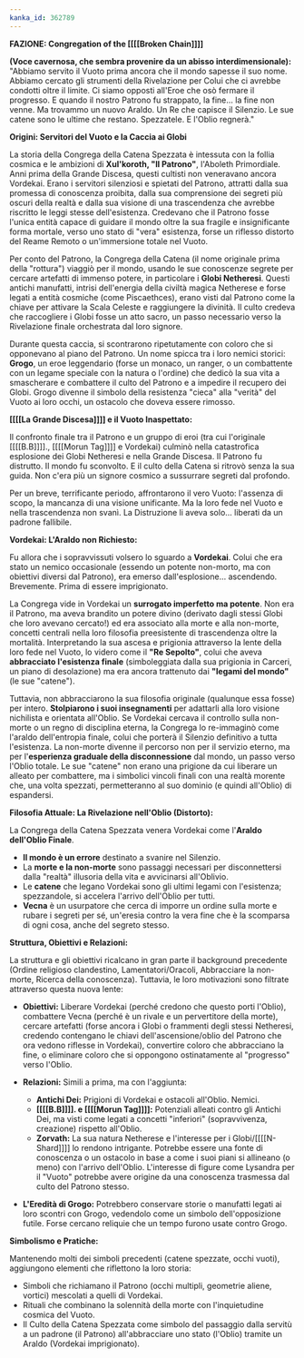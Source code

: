 ```yaml
---
kanka_id: 362789
---
```


**FAZIONE: Congregation of the [[[[Broken Chain]]]]**

**(Voce cavernosa, che sembra provenire da un abisso interdimensionale):**  
"Abbiamo
servito il Vuoto prima ancora che il mondo sapesse il suo nome. Abbiamo
cercato gli strumenti della Rivelazione per Colui che ci avrebbe
condotti oltre il limite. Ci siamo opposti all'Eroe che osò fermare il
progresso. E quando il nostro Patrono fu strappato, la fine... la fine
non venne. Ma trovammo un nuovo Araldo. Un Re che capisce il Silenzio.
Le sue catene sono le ultime che restano. Spezzatele. E l'Oblio
regnerà."

**Origini: Servitori del Vuoto e la Caccia ai Globi**

La storia della Congrega della Catena Spezzata è intessuta con la follia cosmica e le ambizioni di **Xul'koroth, "Il Patrono"**,
l'Aboleth Primordiale. Anni prima della Grande Discesa, questi cultisti
non veneravano ancora Vordekai. Erano i servitori silenziosi e spietati
del Patrono, attratti dalla sua promessa di conoscenza proibita, dalla
sua comprensione dei segreti più oscuri della realtà e dalla sua visione
di una trascendenza che avrebbe riscritto le leggi stesse
dell'esistenza. Credevano che il Patrono fosse l'unica entità capace di
guidare il mondo oltre la sua fragile e insignificante forma mortale,
verso uno stato di "vera" esistenza, forse un riflesso distorto del
Reame Remoto o un'immersione totale nel Vuoto.

Per
conto del Patrono, la Congrega della Catena (il nome originale prima
della "rottura") viaggiò per il mondo, usando le sue conoscenze segrete
per cercare artefatti di immenso potere, in particolare i **Globi Netheresi**.
Questi antichi manufatti, intrisi dell'energia della civiltà magica
Netherese e forse legati a entità cosmiche (come Piscaethces), erano
visti dal Patrono come la chiave per attivare la Scala Celeste e
raggiungere la divinità. Il culto credeva che raccogliere i Globi fosse
un atto sacro, un passo necessario verso la Rivelazione finale
orchestrata dal loro signore.

Durante
questa caccia, si scontrarono ripetutamente con coloro che si
opponevano al piano del Patrono. Un nome spicca tra i loro nemici
storici: **Grogo**,
un eroe leggendario (forse un monaco, un ranger, o un combattente con
un legame speciale con la natura o l'ordine) che dedicò la sua vita a
smascherare e combattere il culto del Patrono e a impedire il recupero
dei Globi. Grogo divenne il simbolo della resistenza "cieca" alla
"verità" del Vuoto ai loro occhi, un ostacolo che doveva essere rimosso.

**[[[[La Grande Discesa]]]] e il Vuoto Inaspettato:**

Il
confronto finale tra il Patrono e un gruppo di eroi (tra cui
l'originale [[[[B.B]]]]., [[[[Morun Tag]]]] e Vordekai) culminò nella catastrofica
esplosione dei Globi Netheresi e nella Grande Discesa. Il Patrono fu
distrutto. Il mondo fu sconvolto. E il culto della Catena si ritrovò
senza la sua guida. Non c'era più un signore cosmico a sussurrare
segreti dal profondo.

Per
un breve, terrificante periodo, affrontarono il vero Vuoto: l'assenza
di scopo, la mancanza di una visione unificante. Ma la loro fede nel
Vuoto e nella trascendenza non svanì. La Distruzione li aveva solo...
liberati da un padrone fallibile.

**Vordekai: L'Araldo non Richiesto:**

Fu allora che i sopravvissuti volsero lo sguardo a **Vordekai**.
Colui che era stato un nemico occasionale (essendo un potente
non-morto, ma con obiettivi diversi dal Patrono), era emerso
dall'esplosione... ascendendo. Brevemente. Prima di essere imprigionato.

La Congrega vide in Vordekai un **surrogato imperfetto ma potente**.
Non era il Patrono, ma aveva brandito un potere divino (derivato dagli
stessi Globi che loro avevano cercato!) ed era associato alla morte e
alla non-morte, concetti centrali nella loro filosofia preesistente di
trascendenza oltre la mortalità. Interpretando la sua ascesa e prigionia
attraverso la lente della loro fede nel Vuoto, lo videro come il **"Re Sepolto"**, colui che aveva **abbracciato l'esistenza finale** (simboleggiata dalla sua prigionia in Carceri, un piano di desolazione) ma era ancora trattenuto dai **"legami del mondo"** (le sue "catene").

Tuttavia, non abbracciarono la sua filosofia originale (qualunque essa fosse) per intero. **Stolpiarono i suoi insegnamenti**
per adattarli alla loro visione nichilista e orientata all'Oblio. Se
Vordekai cercava il controllo sulla non-morte o un regno di disciplina
eterna, la Congrega lo re-immaginò come l'araldo dell'entropia finale,
colui che porterà il Silenzio definitivo a tutta l'esistenza. La
non-morte divenne il percorso non per il servizio eterno, ma per l'**esperienza graduale della disconnessione**
dal mondo, un passo verso l'Oblio totale. Le sue "catene" non erano una
prigione da cui liberare un alleato per combattere, ma i simbolici
vincoli finali con una realtà morente che, una volta spezzati,
permetteranno al suo dominio (e quindi all'Oblio) di espandersi.

**Filosofia Attuale: La Rivelazione nell'Oblio (Distorto):**

La Congrega della Catena Spezzata venera Vordekai come l'**Araldo dell'Oblio Finale**.

* **Il mondo è un errore** destinato a svanire nel Silenzio.
* La **morte e la non-morte** sono passaggi necessari per disconnettersi dalla "realtà" illusoria della vita e avvicinarsi all'Oblivio.
* Le **catene** che legano Vordekai sono gli ultimi legami con l'esistenza; spezzandole, si accelera l'arrivo dell'Oblio per tutti.
* **Vecna** è un usurpatore che cerca di imporre un ordine sulla morte e rubare i segreti per sé, un'eresia contro la vera fine che è la scomparsa di ogni cosa, anche del segreto stesso.

**Struttura, Obiettivi e Relazioni:**

La
struttura e gli obiettivi ricalcano in gran parte il background
precedente (Ordine religioso clandestino, Lamentatori/Oracoli,
Abbracciare la non-morte, Ricerca della conoscenza). Tuttavia, le loro
motivazioni sono filtrate attraverso questa nuova lente:

* **Obiettivi:**
  Liberare Vordekai (perché credono che questo porti l'Oblio), combattere
  Vecna (perché è un rivale e un pervertitore della morte), cercare
  artefatti (forse ancora i Globi o frammenti degli stessi Netheresi,
  credendo contengano le chiavi dell'ascensione/oblio del Patrono che ora
  vedono riflesse in Vordekai), convertire coloro che abbracciano la fine,
  o eliminare coloro che si oppongono ostinatamente al "progresso" verso
  l'Oblio.
* **Relazioni:** Simili a prima, ma con l'aggiunta:

  + **Antichi Dei:** Prigioni di Vordekai e ostacoli all'Oblio. Nemici.
  + **[[[[B.B]]]]. e [[[[Morun Tag]]]]:**
    Potenziali alleati contro gli Antichi Dei, ma visti come legati a
    concetti "inferiori" (sopravvivenza, creazione) rispetto all'Oblio.
  + **Zorvath:**
    La sua natura Netherese e l'interesse per i Globi/[[[[N-Shard]]]] lo rendono
    intrigante. Potrebbe essere una fonte di conoscenza o un ostacolo in
    base a come i suoi piani si allineano (o meno) con l'arrivo dell'Oblio.
    L'interesse di figure come Lysandra per il "Vuoto" potrebbe avere
    origine da una conoscenza trasmessa dal culto del Patrono stesso.
* **L'Eredità di Grogo:**
  Potrebbero conservare storie o manufatti legati ai loro scontri con
  Grogo, vedendolo come un simbolo dell'opposizione futile. Forse cercano
  reliquie che un tempo furono usate contro Grogo.

**Simbolismo e Pratiche:**

Mantenendo molti dei simboli precedenti (catene spezzate, occhi vuoti), aggiungono elementi che riflettono la loro storia:

* Simboli che richiamano il Patrono (occhi multipli, geometrie aliene, vortici) mescolati a quelli di Vordekai.
* Rituali che combinano la solennità della morte con l'inquietudine cosmica del Vuoto.
* Il Culto della Catena Spezzata
  come simbolo del passaggio dalla servitù a un padrone (il Patrono)
  all'abbracciare uno stato (l'Oblio) tramite un Araldo (Vordekai
  imprigionato).

  